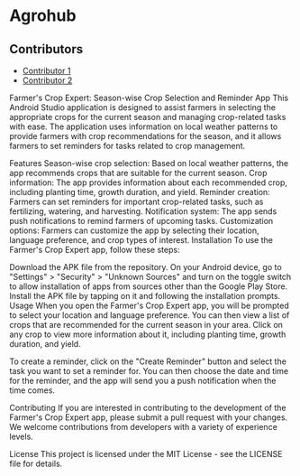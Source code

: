 # Agrohub


## Contributors

- [Contributor 1](https://github.com/baisalya)
- [Contributor 2](https://github.com/Rituparna)


Farmer's Crop Expert: Season-wise Crop Selection and Reminder App
This Android Studio application is designed to assist farmers in selecting the appropriate crops for the current season and managing crop-related tasks with ease. The application uses information on local weather patterns to provide farmers with crop recommendations for the season, and it allows farmers to set reminders for tasks related to crop management.

Features
Season-wise crop selection: Based on local weather patterns, the app recommends crops that are suitable for the current season.
Crop information: The app provides information about each recommended crop, including planting time, growth duration, and yield.
Reminder creation: Farmers can set reminders for important crop-related tasks, such as fertilizing, watering, and harvesting.
Notification system: The app sends push notifications to remind farmers of upcoming tasks.
Customization options: Farmers can customize the app by selecting their location, language preference, and crop types of interest.
Installation
To use the Farmer's Crop Expert app, follow these steps:

Download the APK file from the repository.
On your Android device, go to "Settings" > "Security" > "Unknown Sources" and turn on the toggle switch to allow installation of apps from sources other than the Google Play Store.
Install the APK file by tapping on it and following the installation prompts.
Usage
When you open the Farmer's Crop Expert app, you will be prompted to select your location and language preference. You can then view a list of crops that are recommended for the current season in your area. Click on any crop to view more information about it, including planting time, growth duration, and yield.

To create a reminder, click on the "Create Reminder" button and select the task you want to set a reminder for. You can then choose the date and time for the reminder, and the app will send you a push notification when the time comes.

Contributing
If you are interested in contributing to the development of the Farmer's Crop Expert app, please submit a pull request with your changes. We welcome contributions from developers with a variety of experience levels.

License
This project is licensed under the MIT License - see the LICENSE file for details.



